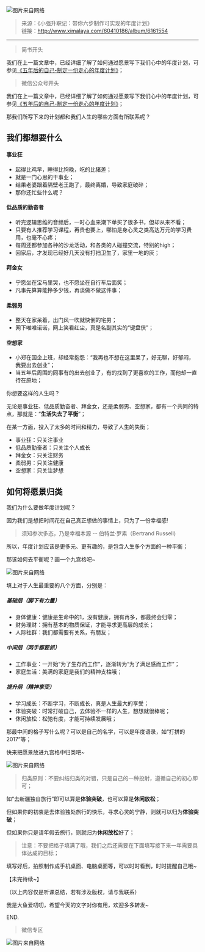 ![图片来自网络](http://image.dayuaidaodao.com/writing/image/balance-imageview2-imageslim.jpg)

> 来源：《小强升职记：带你六步制作可实现的年度计划》  
> 链接：<http://www.ximalaya.com/60410186/album/6161554>  

***

> 简书开头

我们在上一篇文章中，已经详细了解了如何通过愿景写下我们心中的年度计划，可参见[《五年后的自己-制定一份走心的年度计划》](http://www.jianshu.com/p/964819314caf)；

> 微信公众号开头

我们在上一篇文章中，已经详细了解了如何通过愿景写下我们心中的年度计划，可参见[《五年后的自己-制定一份走心的年度计划》](http://mp.weixin.qq.com/s?__biz=MzI5NzU2NDA4NA==&mid=2247483660&idx=1&sn=e21ef4af736f25c718bc4970e4d26a9d&chksm=ecb263d7dbc5eac1ab707a0cbe4f581c1da1a0414662a66231c3a97b25bb4203b69bae5ce0f8#rd)；


那我们所写下来的计划都和我们人生的哪些方面有所联系呢？

## 我们都想要什么

#### 事业狂

- 起得比鸡早，睡得比狗晚，吃的比猪差；
- 就是一门心思的干事业；
- 结果老婆跟着隔壁老王跑了，最终离婚，导致家庭破碎；
- 那你还忙些什么呢？

#### 低品质的勤奋者

- 听完逻辑思维的音频后，一时心血来潮下单买了很多书，但却从来不看；
- 只要有人推荐学习课程，再贵也要上，哪怕是身心灵之类高达万元的学习费用，也毫不心疼；
- 每周还都参加各种的沙龙活动，和各类的人碰撞交流，特别的high；
- 回家后，才发现已经好几天没有打扫卫生了，家里一地的灰；

#### 拜金女

- 宁愿坐在宝马里哭，也不愿坐在自行车后面笑；
- 凡事先算算能挣多少钱，再谈做不做这件事；

#### 柔弱男

- 整天在家呆着，出门风一吹就快倒的宅男；
- 网下唯唯诺诺，网上笑看红尘，真是名副其实的“键盘侠”；

#### 空想家
- 小郑在国企上班，却经常抱怨：“我再也不想在这里呆了，好无聊，好郁闷，我要出去创业”；
- 当五年后周围的同事有的出去创业了，有的找到了更喜欢的工作，而他却一直待在原地；

你想要这样的人生吗？

无论是事业狂、低品质勤奋者、拜金女，还是柔弱男、空想家，都有一个共同的特点，那就是：“**生活失去了平衡**”；

在某一方面，投入了太多的时间和精力，导致了人生的失衡；

- 事业狂：只关注事业
- 低品质勤奋者：只关注个人成长
- 拜金女：只关注财务
- 柔弱男：只关注健康
- 空想家：只关注梦想

## 如何将愿景归类

我们为什么要做年度计划呢？

因为我们是想把时间花在自己真正想做的事情上，只为了一份幸福感!

> 须知参次多态，乃是幸福本源 -- 伯特兰·罗素（Bertrand Russell)

所以，年度计划应该是更多元、更有趣的，是包含人生多个方面的一种平衡；

那该如何去平衡呢？画一个九宫格吧~

![图片来自网络](http://image.dayuaidaodao.com/writing/image/sudoku-imageview2-imageslim.png)

填上对于人生最重要的八个方面，分别是：

##### 基础层（脚下有力量）

- 身体健康：健康是生命中的1，没有健康，拥有再多，都最终会归零；
- 财务理财：拥有基本的物质保证，才能寻求更高层的成长；
- 人际社群：我们都需要有关系，有朋友；

##### 中间层（两手都要抓）

- 工作事业：一开始“为了生存而工作”，逐渐转为“为了满足感而工作”；
- 家庭生活：美满的家庭是我们的精神支柱哦；

##### 提升层（精神享受）

- 学习成长：不断学习，不断成长，真是人生最大的享受；
- 体验突破：时常打破自己，去体验不一样的人生，想想就很棒呢；
- 休闲放松：松弛有度，才能可持续发展哦；

那最中间的格子写什么呢？可以是自己的名字，可以是年度语录，如“打拼的2017”等；

快来把愿景放进九宫格中归类吧~

![图片来自网络](http://image.dayuaidaodao.com/writing/image/sudoku-done-imageslim.png)

> 归类原则：不要纠结归类的对错，只是自己的一种投射，遵循自己的初心即可；

如“去新疆独自旅行”即可以算是**体验突破**，也可以算是**休闲放松**；

但如果你的初衷是去体验独处旅行的快乐，寻求心灵的宁静，则就可以归为**体验突破**；

但如果你只是请年假去旅行，则就归为**休闲放松**好了；

> 注意：不要把格子填满了哦，我们之后还需要在下面填写接下来一年需要具体达成的目标；

填写好后，拍照制作成手机桌面、电脑桌面等，可以时时看到，时时提醒自己哦~

【未完待续~】

（以上内容仅是听课总结，若有涉及版权，请与我联系）

我是大鱼爱叨叨，希望今天的文字对你有用，欢迎多多转发~

END.

> 微信专区

![图片来自网络](http://image.dayuaidaodao.com/writing/image/wechat-code-1228-1000-1000-imageview2-imageslim.png)
